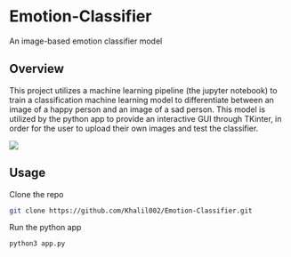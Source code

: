 
# Emotion-Classifier
An image-based emotion classifier model

## Overview
This project utilizes a machine learning pipeline (the jupyter notebook) to train a classification machine learning model to differentiate between an image of a happy person and an image of a sad person.
This model is utilized by the python app to provide an interactive GUI through TKinter, in order for the user to upload their own images and test the classifier.

![](https://github.com/user-attachments/assets/9a10ae82-0f89-4db5-9e75-6319a3108446)

## Usage
Clone the repo
```bash
git clone https://github.com/Khalil002/Emotion-Classifier.git
```
Run the python app
```bash
python3 app.py
```
